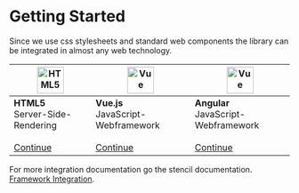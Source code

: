 # Getting Started

Since we use css stylesheets and standard web components the library can be integrated in almost any web technology.

<table>
  <thead>
    <tr>
    <th><img style="width: 48px;" src="https://cdn.iconscout.com/icon/free/png-512/html5-10-569380.png" data-origin="https://cdn.iconscout.com/icon/free/png-512/html5-10-569380.png" alt="HTML5"></th>
    <th><img style="width: 48px;" src="https://vuejs.org/images/logo.png" data-origin="https://vuejs.org/images/logo.png" alt="Vue"></th>
    <th><img style="width: 48px;" src="https://angular.io/assets/images/logos/angular/angular.svg" data-origin="https://angular.io/assets/images/logos/angular/angular.svg" alt="Vue"></th>
    </tr>
  </thead>
<tbody>
<tr>
<td><strong>HTML5</strong><br>Server-Side-Rendering<br><br><a href="/guide/essentials/html5.html">Continue</a></td>
<td><strong>Vue.js</strong><br>JavaScript-Webframework<br><br><a href="/guide/essentials/vue.html">Continue</a></td>
<td><strong>Angular</strong><br>JavaScript-Webframework<br><br><a href="/guide/essentials/angular.html">Continue</a></td>
</tr>
</tbody>
</table>

For more integration documentation go the stencil documentation. [Framework Integration](https://stenciljs.com/docs/overview).
